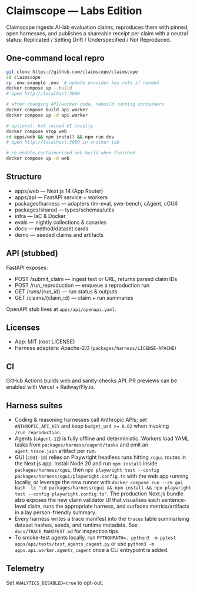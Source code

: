 # Claimscope — Labs Edition

Claimscope ingests AI-lab evaluation claims, reproduces them with pinned, open harnesses, and publishes a shareable receipt per claim with a neutral status: Replicated / Setting Drift / Underspecified / Not Reproduced.

## One-command local repro

```bash
git clone https://github.com/claimscope/claimscope
cd claimscope
cp .env.example .env  # update provider key refs if needed
docker compose up --build
# open http://localhost:3000

# after changing API/worker code, rebuild running containers
docker compose build api worker
docker compose up -d api worker

# optional: hot reload UI locally
docker compose stop web
cd apps/web && npm install && npm run dev
# open http://localhost:3000 in another tab

# re-enable containerized web build when finished
docker compose up -d web
```

## Structure

- apps/web — Next.js 14 (App Router)
- apps/api — FastAPI service + workers
- packages/harness — adapters (lm-eval, swe-bench, cAgent, cGUI)
- packages/shared — types/schemas/utils
- infra — IaC & Docker
- evals — nightly collections & canaries
- docs — method/dataset cards
- demo — seeded claims and artifacts

## API (stubbed)

FastAPI exposes:
- POST /submit_claim — ingest text or URL, returns parsed claim IDs
- POST /run_reproduction — enqueue a reproduction run
- GET /runs/{run_id} — run status & outputs
- GET /claims/{claim_id} — claim + run summaries

OpenAPI stub lives at `apps/api/openapi.yaml`.

## Licenses
- App: MIT (root LICENSE)
- Harness adapters: Apache-2.0 (`packages/harness/LICENSE-APACHE`)

## CI
GitHub Actions builds web and sanity-checks API. PR previews can be enabled with Vercel + Railway/Fly.io.

## Harness suites
- Coding & reasoning harnesses call Anthropic APIs; set `ANTHROPIC_API_KEY` and keep `budget_usd >= 0.02` when invoking `/run_reproduction`.
- Agents (`cAgent-12`) is fully offline and deterministic. Workers load YAML tasks from `packages/harness/cagent/tasks` and emit an `agent_trace.json` artifact per run.
- GUI (`cGUI-10`) relies on Playwright headless runs hitting `/cgui` routes in the Next.js app. Install Node 20 and run `npm install` inside `packages/harness/cgui`, then `npx playwright test --config packages/harness/cgui/playwright.config.ts` with the web app running locally, or leverage the new runner with `docker compose run --rm gui bash -lc "cd packages/harness/cgui && npm install && npx playwright test --config playwright.config.ts"`. The production Next.js bundle also exposes the new claim validator UI that visualises each sentence-level claim, runs the appropriate harness, and surfaces metrics/artifacts in a lay person-friendly summary.
- Every harness writes a trace manifest into the `traces` table summarising dataset hashes, seeds, and runtime metadata. See `docs/TRACE_MANIFEST.md` for inspection tips.
- To smoke-test agents locally, run `PYTHONPATH=. python3 -m pytest apps/api/tests/test_agents_cagent.py` or use `python3 -m apps.api.worker.agents_cagent` once a CLI entrypoint is added.

## Telemetry
Set `ANALYTICS_DISABLED=true` to opt-out.
